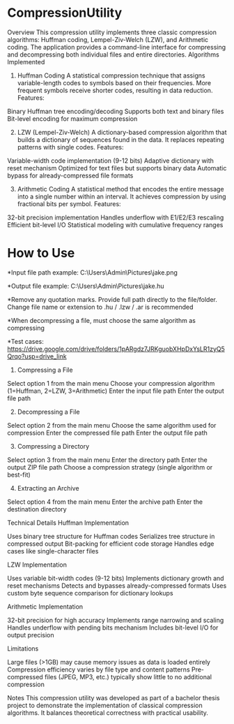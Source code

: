 # CompressionUtility

Overview
This compression utility implements three classic compression algorithms: Huffman coding, Lempel-Ziv-Welch (LZW), and Arithmetic coding. The application provides a command-line interface for compressing and decompressing both individual files and entire directories.
Algorithms Implemented
1. Huffman Coding
A statistical compression technique that assigns variable-length codes to symbols based on their frequencies. More frequent symbols receive shorter codes, resulting in data reduction.
Features:

Binary Huffman tree encoding/decoding
Supports both text and binary files
Bit-level encoding for maximum compression

2. LZW (Lempel-Ziv-Welch)
A dictionary-based compression algorithm that builds a dictionary of sequences found in the data. It replaces repeating patterns with single codes.
Features:

Variable-width code implementation (9-12 bits)
Adaptive dictionary with reset mechanism
Optimized for text files but supports binary data
Automatic bypass for already-compressed file formats

3. Arithmetic Coding
A statistical method that encodes the entire message into a single number within an interval. It achieves compression by using fractional bits per symbol.
Features:

32-bit precision implementation
Handles underflow with E1/E2/E3 rescaling
Efficient bit-level I/O
Statistical modeling with cumulative frequency ranges

# How to Use

*Input file path example: C:\Users\Admin\Pictures\jake.png

*Output file example: C:\Users\Admin\Pictures\jake.hu

*Remove any quotation marks. Provide full path directly to the file/folder. Change file name or extension to .hu / .lzw / .ar is recommended

*When decompressing a file, must choose the same algorithm as compressing

*Test cases: https://drive.google.com/drive/folders/1pARgdz7JRKguobXHpDxYsLR1zyQ5Qrqo?usp=drive_link 



1. Compressing a File

Select option 1 from the main menu
Choose your compression algorithm (1=Huffman, 2=LZW, 3=Arithmetic)
Enter the input file path 
Enter the output file path

2. Decompressing a File

Select option 2 from the main menu
Choose the same algorithm used for compression
Enter the compressed file path
Enter the output file path

3. Compressing a Directory

Select option 3 from the main menu
Enter the directory path
Enter the output ZIP file path
Choose a compression strategy (single algorithm or best-fit)

4. Extracting an Archive

Select option 4 from the main menu
Enter the archive path
Enter the destination directory

Technical Details
Huffman Implementation

Uses binary tree structure for Huffman codes
Serializes tree structure in compressed output
Bit-packing for efficient code storage
Handles edge cases like single-character files

LZW Implementation

Uses variable bit-width codes (9-12 bits)
Implements dictionary growth and reset mechanisms
Detects and bypasses already-compressed formats
Uses custom byte sequence comparison for dictionary lookups

Arithmetic Implementation

32-bit precision for high accuracy
Implements range narrowing and scaling
Handles underflow with pending bits mechanism
Includes bit-level I/O for output precision

Limitations

Large files (>1GB) may cause memory issues as data is loaded entirely
Compression efficiency varies by file type and content patterns
Pre-compressed files (JPEG, MP3, etc.) typically show little to no additional compression

Notes
This compression utility was developed as part of a bachelor thesis project to demonstrate the implementation of classical compression algorithms. It balances theoretical correctness with practical usability.
